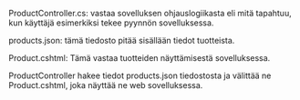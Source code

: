 ProductController.cs: vastaa sovelluksen ohjauslogiikasta eli mitä tapahtuu, kun käyttäjä esimerkiksi tekee pyynnön sovelluksessa.

products.json: tämä tiedosto pitää sisällään tiedot tuotteista.

Product.cshtml: Tämä vastaa tuotteiden näyttämisestä sovelluksessa.

ProductController hakee tiedot products.json tiedostosta ja välittää ne Product.cshtml, joka näyttää ne web sovelluksessa.
